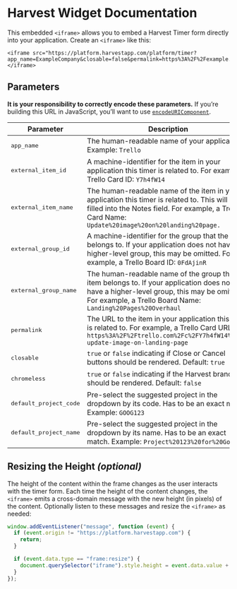 # Harvest Widget Documentation

This embedded `<iframe>` allows you to embed a Harvest Timer form directly into your application. Create an `<iframe>` like this:

```
<iframe src="https://platform.harvestapp.com/platform/timer?app_name=ExampleCompany&closable=false&permalink=https%3A%2F%2Fexample.com%2Fitem%2F1&external_item_id=1&external_item_name=Programming&external_group_id=2&external_group_name=TPS%20Reports">
</iframe>
```

## Parameters

**It is your responsibility to correctly encode these parameters.** If you’re building this URL in JavaScript, you’ll want to use [`encodeURIComponent`](https://developer.mozilla.org/en-US/docs/Web/JavaScript/Reference/Global_Objects/encodeURIComponent).

| Parameter                      | Description
|--------------------------------|-------------
| <pre>app_name</pre>             | The human-readable name of your application. Example: `Trello`
| <pre>external_item_id</pre>     | A machine-identifier for the item in your application this timer is related to. For example, a Trello Card ID: `Y7h4fW14`
| <pre>external_item_name</pre>   | The human-readable name of the item in your application this timer is related to. This will be filled into the Notes field. For example, a Trello Card Name: `Update%20image%20on%20landing%20page.`
| <pre>external_group_id</pre>    | A machine-identifier for the group that the item belongs to. If your application does not have a higher-level group, this may be omitted. For example, a Trello Board ID: `0FdAjinR`
| <pre>external_group_name</pre>  | The human-readable name of the group that the item belongs to. If your application does not have a higher-level group, this may be omitted. For example, a Trello Board Name: `Landing%20Pages%20Overhaul`
| <pre>permalink</pre>            | The URL to the item in your application this timer is related to. For example, a Trello Card URL: `https%3A%2F%2Ftrello.com%2Fc%2FY7h4fW14%2F61-update-image-on-landing-page`
| <pre>closable</pre>             | `true` or `false` indicating if Close or Cancel buttons should be rendered. Default:  `true`
| <pre>chromeless</pre>           | `true` or `false` indicating if the Harvest branding should be rendered. Default: `false`
| <pre>default_project_code</pre> | Pre-select the suggested project in the dropdown by its code. Has to be an exact match. Example: `GOOG123`
| <pre>default_project_name</pre> | Pre-select the suggested project in the dropdown by its name. Has to be an exact match. Example: `Project%20123%20for%20Google`


## Resizing the Height *(optional)*

The height of the content within the frame changes as the user interacts with the timer form. Each time the height of the content changes, the `<iframe>` emits a cross-domain message with the new height (in pixels) of the content. Optionally listen to these messages and resize the `<iframe>` as needed:

```javascript
window.addEventListener("message", function (event) {
  if (event.origin != "https://platform.harvestapp.com") {
    return;
  }

  if (event.data.type == "frame:resize") {
    document.querySelector("iframe").style.height = event.data.value + "px";
  }
});
```
